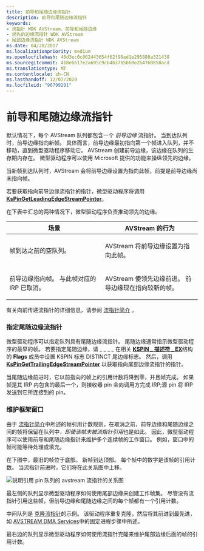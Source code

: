 ```yaml
---
title: 前导和尾随边缘流指针
description: 前导和尾随边缘流指针
keywords:
- 流指针 WDK AVStream、前导和尾随边缘
- 领先的边缘流指针 WDK AVStream
- 尾部边缘流指针 WDK AVStream
ms.date: 04/20/2017
ms.localizationpriority: medium
ms.openlocfilehash: 48d3ec0c062443654f62f90ad1e295888a321438
ms.sourcegitcommit: 418e6617e2a695c9cb4b37b5b60e264760858acd
ms.translationtype: MT
ms.contentlocale: zh-CN
ms.lasthandoff: 12/07/2020
ms.locfileid: "96799291"
---
```

# <a name="leading-and-trailing-edge-stream-pointers"></a>前导和尾随边缘流指针





默认情况下，每个 AVStream 队列都包含一个 *前导边缘* 流指针。 当到达队列时，前导边缘指向新帧。 具体而言，前导边缘最初指向第一个帧进入队列，并不移动，直到微型驱动程序移动它。 AVStream 创建前导边缘，该边缘在队列的生存期内存在。 微型驱动程序可以使用 Microsoft 提供的功能来操纵领先的边缘。

当新帧到达队列时，AVStream 会将前导边缘设置为指向此帧，前提是前导边缘尚未指向帧。

若要获取指向前导边缘流指针的指针，微型驱动程序将调用 [**KsPinGetLeadingEdgeStreamPointer**](/windows-hardware/drivers/ddi/ks/nf-ks-kspingetleadingedgestreampointer)。

在下表中汇总的两种情况下，微型驱动程序负责推动领先的边缘。

<table>
<colgroup>
<col width="50%" />
<col width="50%" />
</colgroup>
<thead>
<tr class="header">
<th>场景</th>
<th>AVStream 的行为</th>
</tr>
</thead>
<tbody>
<tr class="odd">
<td><p>帧到达之前的空队列。</p></td>
<td><p>AVStream 将前导边缘设置为指向此帧。</p></td>
</tr>
<tr class="even">
<td><p>前导边缘指向帧。 与此帧对应的 IRP 已取消。</p></td>
<td><p>AVStream 使领先边缘前进。 前导边缘现在指向较新的帧。</p></td>
</tr>
</tbody>
</table>

 

有关向前传递流指针的详细信息，请参阅 [流指针简介](introduction-to-stream-pointers.md) 。

### <a name="specifying-a-trailing-edge-stream-pointer"></a>指定尾随边缘流指针

微型驱动程序可以指定队列具有尾随边缘流指针。 尾随边缘通常指示微型驱动程序的最早的帧。 若要指定尾随边缘，请 \_ \_ \_ \_ 在相关 [**KSPIN \_ 描述符 \_ EX**](/windows-hardware/drivers/ddi/ks/ns-ks-_kspin_descriptor_ex)结构的 **Flags** 成员中设置 KSPIN 标志 DISTINCT 尾边缘标志。 然后，调用 [**KsPinGetTrailingEdgeStreamPointer**](/windows-hardware/drivers/ddi/ks/nf-ks-kspingettrailingedgestreampointer) 以获取指向尾部边缘流指针的指针。

当尾随边缘前进时，它以前指向的帧上的引用计数将降到零，并且帧完成。 如果帧是其 IRP 内包含的最后一个，则接收器 pin 会向调用方完成 IRP;源 pin 将 IRP 发送到它所连接到的 pin。

### <a name="maintaining-a-frame-window"></a>维护框架窗口

由于 [流指针简介](introduction-to-stream-pointers.md)中所述的帧引用计数规则，在取消之前，前导边缘和尾随边缘之间的帧将保留在队列中<em>，即使该帧未被流指针引用</em>也是如此。 因此，微型驱动程序可以使用前导和尾随边缘指针来维护多个连续帧的工作窗口。 例如，窗口中的帧可能等待处理或填充。

在下图中，最旧的帧位于底部。 新帧到达顶部。 每个帧中的数字是该帧的引用计数。 当流指针前进时，它们将在此关系图中上移。

![说明引用 pin 队列的 avstream 流指针的关系图](images/cnstream4.png)

最左侧的队列显示微型驱动程序如何使用尾部边缘来创建工作帧集。 尽管没有流指针引用这些帧，但前导边缘和尾随边缘之间的每个帧都有一个引用计数。

中间队列是 [克隆流指针](cloning-stream-pointers.md)的示例。 该驱动程序重复克隆，然后将其前进到最先进，如 [AVSTREAM DMA Services](avstream-dma-services.md)中的固定进程步骤中所述。

最右边的队列显示微型驱动程序如何使用流指针克隆来维护尾部边缘后面的帧的引用计数。

 

